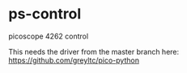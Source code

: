 # ps-control
picoscope 4262 control


This needs the driver from the master branch here: https://github.com/greyltc/pico-python
